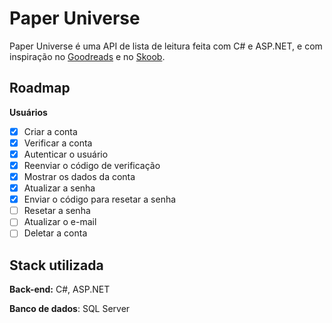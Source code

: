 
# Paper Universe

Paper Universe é uma API de lista de leitura feita com C# e ASP.NET, e com inspiração no [Goodreads](https://www.goodreads.com/) e no [Skoob](https://www.skoob.com.br/).

## Roadmap

**Usuários**

- [x]  Criar a conta
- [x]  Verificar a conta
- [x]  Autenticar o usuário
- [x]  Reenviar o código de verificação
- [x]  Mostrar os dados da conta
- [x]  Atualizar a senha
- [x]  Enviar o código para resetar a senha
- [ ]  Resetar a senha
- [ ]  Atualizar o e-mail
- [ ]  Deletar a conta
## Stack utilizada

**Back-end:** C#, ASP.NET

**Banco de dados**: SQL Server

